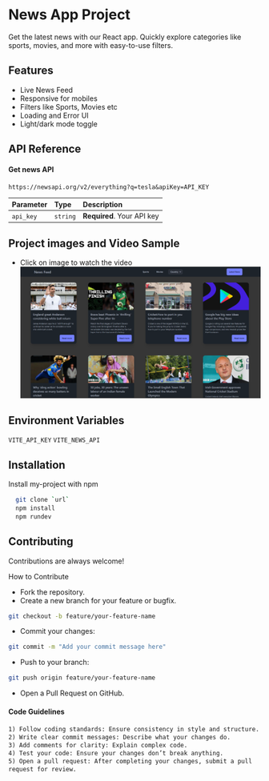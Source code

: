 
# News App Project 
Get the latest news with our React app. Quickly explore categories like sports, movies, and more with easy-to-use filters.



## Features

- Live News Feed
- Responsive for mobiles
- Filters like Sports, Movies etc
- Loading and Error UI 
- Light/dark mode toggle



## API Reference

#### Get news API

```http
https://newsapi.org/v2/everything?q=tesla&apiKey=API_KEY
```

| Parameter | Type     | Description                |
| :-------- | :------- | :------------------------- |
| `api_key` | `string` | **Required**. Your API key |




## Project images and Video Sample
- Click on image to watch the video
[![Watch Video](image.png)](https://youtu.be/UNQgXMc3nZg)


## Environment Variables

`VITE_API_KEY`
`VITE_NEWS_API`


## Installation

Install my-project with npm

```bash
  git clone `url`
  npm install 
  npm rundev
```
    
## Contributing
Contributions are always welcome!


How to Contribute
- Fork the repository.
- Create a new branch for your feature or bugfix.
```bash
git checkout -b feature/your-feature-name
```
- Commit your changes:
```bash
git commit -m "Add your commit message here"
```
- Push to your branch:
```bash
git push origin feature/your-feature-name
```

- Open a Pull Request on GitHub.

#### Code Guidelines

    1) Follow coding standards: Ensure consistency in style and structure.
    2) Write clear commit messages: Describe what your changes do.
    3) Add comments for clarity: Explain complex code.
    4) Test your code: Ensure your changes don’t break anything.
    5) Open a pull request: After completing your changes, submit a pull request for review.





